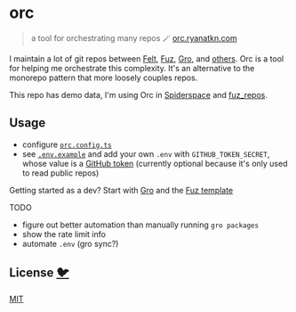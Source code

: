 # orc

> a tool for orchestrating many repos 🪄 [orc.ryanatkn.com](https://orc.ryanatkn.com/)

I maintain a lot of git repos between
[Felt](https://github.com/feltjs/felt), [Fuz](https://github.com/fuz-dev/fuz),
[Gro](https://github.com/grogarden/gro), and [others](https://github.com/ryanatkn).
Orc is a tool for helping me orchestrate this complexity.
It's an alternative to the monorepo pattern that more loosely couples repos.

This repo has demo data,
I'm using Orc in [Spiderspace](https://github.com/spiderspace/spiderspace)
and [fuz_repos](https://github.com/fuz-dev/fuz_repos).

## Usage

- configure [`orc.config.ts`](/orc.config.ts)
- see [`.env.example`](/.env.example) and add your own `.env` with `GITHUB_TOKEN_SECRET`,
  whose value is a [GitHub token](https://github.com/settings/tokens)
  (currently optional because it's only used to read public repos)

Getting started as a dev? Start with [Gro](https://github.com/grogarden/gro)
and the [Fuz template](https://github.com/fuz-dev/fuz_template)

TODO

- figure out better automation than manually running `gro packages`
- show the rate limit info
- automate `.env` (gro sync?)

## License [🐦](https://wikipedia.org/wiki/Free_and_open-source_software)

[MIT](LICENSE)
